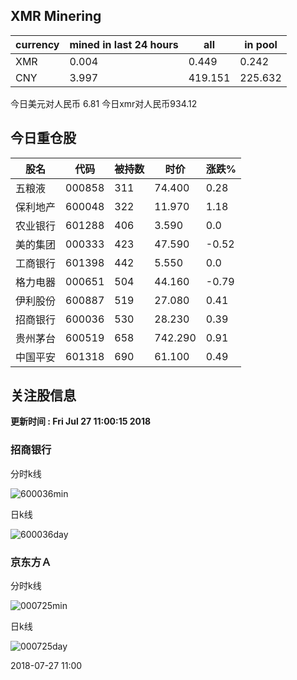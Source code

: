 ## XMR Minering

|currency|mined in last 24 hours|all|in pool|
|---|---|---|---|
|XMR|0.004|0.449|0.242|
|CNY|3.997|419.151|225.632|

今日美元对人民币 6.81	今日xmr对人民币934.12


## 今日重仓股 

|股名|代码|被持数|时价|涨跌%|
|---|---|---|---|---|
|五粮液|000858|311|74.400|0.28|
|保利地产|600048|322|11.970|1.18|
|农业银行|601288|406|3.590|0.0|
|美的集团|000333|423|47.590|-0.52|
|工商银行|601398|442|5.550|0.0|
|格力电器|000651|504|44.160|-0.79|
|伊利股份|600887|519|27.080|0.41|
|招商银行|600036|530|28.230|0.39|
|贵州茅台|600519|658|742.290|0.91|
|中国平安|601318|690|61.100|0.49|

## 关注股信息
**更新时间 : Fri Jul 27 11:00:15 2018**
### 招商银行 
分时k线

![600036min](http://image.sinajs.cn/newchart/min/n/sh600036.gif)

日k线

![600036day](http://image.sinajs.cn/newchart/daily/n/sh600036.gif)

### 京东方Ａ 
分时k线

![000725min](http://image.sinajs.cn/newchart/min/n/sz000725.gif)

日k线

![000725day](http://image.sinajs.cn/newchart/daily/n/sz000725.gif)

2018-07-27 11:00